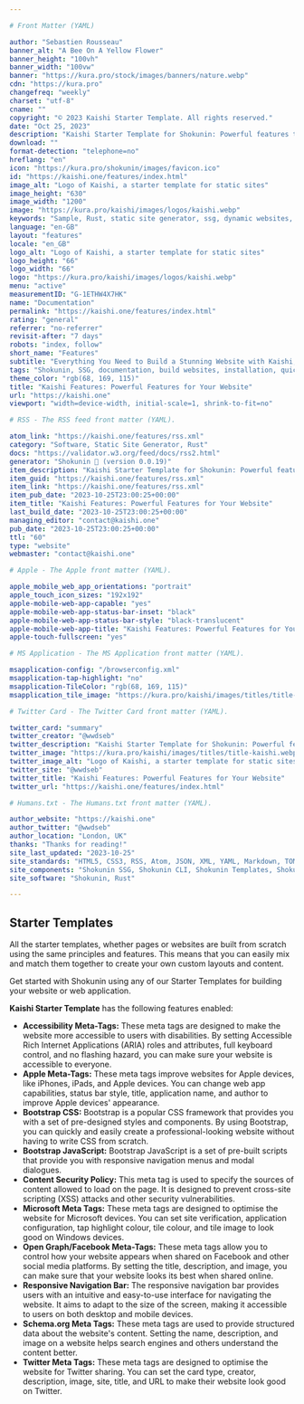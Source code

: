 ```yaml
---

# Front Matter (YAML)

author: "Sebastien Rousseau"
banner_alt: "A Bee On A Yellow Flower"
banner_height: "100vh"
banner_width: "100vw"
banner: "https://kura.pro/stock/images/banners/nature.webp"
cdn: "https://kura.pro"
changefreq: "weekly"
charset: "utf-8"
cname: ""
copyright: "© 2023 Kaishi Starter Template. All rights reserved."
date: "Oct 25, 2023"
description: "Kaishi Starter Template for Shokunin: Powerful features to help you build a beautiful and functional website. Learn more today!"
download: ""
format-detection: "telephone=no"
hreflang: "en"
icon: "https://kura.pro/shokunin/images/favicon.ico"
id: "https://kaishi.one/features/index.html"
image_alt: "Logo of Kaishi, a starter template for static sites"
image_height: "630"
image_width: "1200"
image: "https://kura.pro/kaishi/images/logos/kaishi.webp"
keywords: "Sample, Rust, static site generator, ssg, dynamic websites, HTML themes, templates, Markdown, YAML, JSON, TOML"
language: "en-GB"
layout: "features"
locale: "en_GB"
logo_alt: "Logo of Kaishi, a starter template for static sites"
logo_height: "66"
logo_width: "66"
logo: "https://kura.pro/kaishi/images/logos/kaishi.webp"
menu: "active"
measurementID: "G-1ETHW4X7HK"
name: "Documentation"
permalink: "https://kaishi.one/features/index.html"
rating: "general"
referrer: "no-referrer"
revisit-after: "7 days"
robots: "index, follow"
short_name: "Features"
subtitle: "Everything You Need to Build a Stunning Website with Kaishi, a Starter Template for Shokunin"
tags: "Shokunin, SSG, documentation, build websites, installation, quick start, contribute, open source, Rust"
theme_color: "rgb(68, 169, 115)"
title: "Kaishi Features: Powerful Features for Your Website"
url: "https://kaishi.one"
viewport: "width=device-width, initial-scale=1, shrink-to-fit=no"

# RSS - The RSS feed front matter (YAML).

atom_link: "https://kaishi.one/features/rss.xml"
category: "Software, Static Site Generator, Rust"
docs: "https://validator.w3.org/feed/docs/rss2.html"
generator: "Shokunin 🦀 (version 0.0.19)"
item_description: "Kaishi Starter Template for Shokunin: Powerful features to help you build a beautiful and functional website. Learn more today!"
item_guid: "https://kaishi.one/features/rss.xml"
item_link: "https://kaishi.one/features/rss.xml"
item_pub_date: "2023-10-25T23:00:25+00:00"
item_title: "Kaishi Features: Powerful Features for Your Website"
last_build_date: "2023-10-25T23:00:25+00:00"
managing_editor: "contact@kaishi.one"
pub_date: "2023-10-25T23:00:25+00:00"
ttl: "60"
type: "website"
webmaster: "contact@kaishi.one"

# Apple - The Apple front matter (YAML).

apple_mobile_web_app_orientations: "portrait"
apple_touch_icon_sizes: "192x192"
apple-mobile-web-app-capable: "yes"
apple-mobile-web-app-status-bar-inset: "black"
apple-mobile-web-app-status-bar-style: "black-translucent"
apple-mobile-web-app-title: "Kaishi Features: Powerful Features for Your Website"
apple-touch-fullscreen: "yes"

# MS Application - The MS Application front matter (YAML).

msapplication-config: "/browserconfig.xml"
msapplication-tap-highlight: "no"
msapplication-TileColor: "rgb(68, 169, 115)"
msapplication_tile_image: "https://kura.pro/kaishi/images/titles/title-kaishi.webp"

# Twitter Card - The Twitter Card front matter (YAML).

twitter_card: "summary"
twitter_creator: "@wwdseb"
twitter_description: "Kaishi Starter Template for Shokunin: Powerful features to help you build a beautiful and functional website. Learn more today!"
twitter_image: "https://kura.pro/kaishi/images/titles/title-kaishi.webp"
twitter_image_alt: "Logo of Kaishi, a starter template for static sites"
twitter_site: "@wwdseb"
twitter_title: "Kaishi Features: Powerful Features for Your Website"
twitter_url: "https://kaishi.one/features/index.html"

# Humans.txt - The Humans.txt front matter (YAML).

author_website: "https://kaishi.one"
author_twitter: "@wwdseb"
author_location: "London, UK"
thanks: "Thanks for reading!"
site_last_updated: "2023-10-25"
site_standards: "HTML5, CSS3, RSS, Atom, JSON, XML, YAML, Markdown, TOML"
site_components: "Shokunin SSG, Shokunin CLI, Shokunin Templates, Shokunin Themes, Kaishi SSG, Kaishi CLI, Kaishi Templates, Kaishi Themes"
site_software: "Shokunin, Rust"

---
```


## Starter Templates

All the starter templates, whether pages or websites are built from scratch
using the same principles and features. This means that you can easily mix and
match them together to create your own custom layouts and content.

Get started with Shokunin using any of our Starter Templates for building
your website or web application.

**Kaishi Starter Template** has the following features enabled:

- **Accessibility Meta-Tags:** These meta tags are designed to make the website more accessible to users with disabilities. By setting Accessible Rich Internet Applications (ARIA) roles and attributes, full keyboard control, and no flashing hazard, you can make sure your website is accessible to everyone.
- **Apple Meta-Tags:** These meta tags improve websites for Apple devices, like iPhones, iPads, and Apple devices. You can change web app capabilities, status bar style, title, application name, and author to improve Apple devices' appearance.
- **Bootstrap CSS:** Bootstrap is a popular CSS framework that provides you with a set of pre-designed styles and components. By using Bootstrap, you can quickly and easily create a professional-looking website without having to write CSS from scratch.
- **Bootstrap JavaScript:** Bootstrap JavaScript is a set of pre-built scripts that provide you with responsive navigation menus and modal dialogues.
- **Content Security Policy:** This meta tag is used to specify the sources of content allowed to load on the page. It is designed to prevent cross-site scripting (XSS) attacks and other security vulnerabilities.
- **Microsoft Meta Tags:** These meta tags are designed to optimise the website for Microsoft devices. You can set site verification, application configuration, tap highlight colour, tile colour, and tile image to look good on Windows devices.
- **Open Graph/Facebook Meta-Tags:** These meta tags allow you to control how your website appears when shared on Facebook and other social media platforms. By setting the title, description, and image, you can make sure that your website looks its best when shared online.
- **Responsive Navigation Bar:** The responsive navigation bar provides users with an intuitive and easy-to-use interface for navigating the website. It aims to adapt to the size of the screen, making it accessible to users on both desktop and mobile devices.
- **Schema.org Meta Tags:** These meta tags are used to provide structured data about the website's content. Setting the name, description, and image on a website helps search engines and others understand the content better.
- **Twitter Meta Tags:** These meta tags are designed to optimise the website for Twitter sharing. You can set the card type, creator, description, image, site, title, and URL to make their website look good on Twitter.